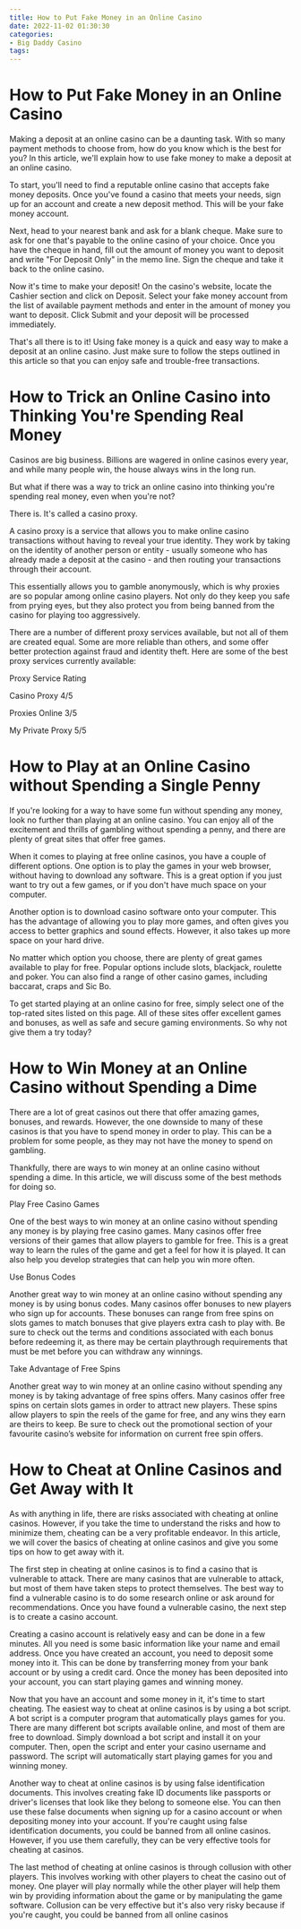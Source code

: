 ```yaml
---
title: How to Put Fake Money in an Online Casino 
date: 2022-11-02 01:30:30
categories:
- Big Daddy Casino
tags:
---
```



#  How to Put Fake Money in an Online Casino 

Making a deposit at an online casino can be a daunting task. With so many payment methods to choose from, how do you know which is the best for you? In this article, we'll explain how to use fake money to make a deposit at an online casino.

To start, you'll need to find a reputable online casino that accepts fake money deposits. Once you've found a casino that meets your needs, sign up for an account and create a new deposit method. This will be your fake money account.

Next, head to your nearest bank and ask for a blank cheque. Make sure to ask for one that's payable to the online casino of your choice. Once you have the cheque in hand, fill out the amount of money you want to deposit and write "For Deposit Only" in the memo line. Sign the cheque and take it back to the online casino.

Now it's time to make your deposit! On the casino's website, locate the Cashier section and click on Deposit. Select your fake money account from the list of available payment methods and enter in the amount of money you want to deposit. Click Submit and your deposit will be processed immediately.

That's all there is to it! Using fake money is a quick and easy way to make a deposit at an online casino. Just make sure to follow the steps outlined in this article so that you can enjoy safe and trouble-free transactions.

#  How to Trick an Online Casino into Thinking You're Spending Real Money 
Casinos are big business. Billions are wagered in online casinos every year, and while many people win, the house always wins in the long run.

But what if there was a way to trick an online casino into thinking you're spending real money, even when you're not?

There is. It's called a casino proxy.

A casino proxy is a service that allows you to make online casino transactions without having to reveal your true identity. They work by taking on the identity of another person or entity - usually someone who has already made a deposit at the casino - and then routing your transactions through their account.

This essentially allows you to gamble anonymously, which is why proxies are so popular among online casino players. Not only do they keep you safe from prying eyes, but they also protect you from being banned from the casino for playing too aggressively.

There are a number of different proxy services available, but not all of them are created equal. Some are more reliable than others, and some offer better protection against fraud and identity theft. Here are some of the best proxy services currently available:

Proxy Service Rating 

   
Casino Proxy 4/5 

   Proxies Online 3/5 

   My Private Proxy 5/5

#  How to Play at an Online Casino without Spending a Single Penny 

If you're looking for a way to have some fun without spending any money, look no further than playing at an online casino. You can enjoy all of the excitement and thrills of gambling without spending a penny, and there are plenty of great sites that offer free games.

When it comes to playing at free online casinos, you have a couple of different options. One option is to play the games in your web browser, without having to download any software. This is a great option if you just want to try out a few games, or if you don't have much space on your computer.

Another option is to download casino software onto your computer. This has the advantage of allowing you to play more games, and often gives you access to better graphics and sound effects. However, it also takes up more space on your hard drive.

No matter which option you choose, there are plenty of great games available to play for free. Popular options include slots, blackjack, roulette and poker. You can also find a range of other casino games, including baccarat, craps and Sic Bo.

To get started playing at an online casino for free, simply select one of the top-rated sites listed on this page. All of these sites offer excellent games and bonuses, as well as safe and secure gaming environments. So why not give them a try today?

#  How to Win Money at an Online Casino without Spending a Dime 

There are a lot of great casinos out there that offer amazing games, bonuses, and rewards. However, the one downside to many of these casinos is that you have to spend money in order to play. This can be a problem for some people, as they may not have the money to spend on gambling.

 Thankfully, there are ways to win money at an online casino without spending a dime. In this article, we will discuss some of the best methods for doing so.

Play Free Casino Games

One of the best ways to win money at an online casino without spending any money is by playing free casino games. Many casinos offer free versions of their games that allow players to gamble for free. This is a great way to learn the rules of the game and get a feel for how it is played. It can also help you develop strategies that can help you win more often.

Use Bonus Codes

Another great way to win money at an online casino without spending any money is by using bonus codes. Many casinos offer bonuses to new players who sign up for accounts. These bonuses can range from free spins on slots games to match bonuses that give players extra cash to play with. Be sure to check out the terms and conditions associated with each bonus before redeeming it, as there may be certain playthrough requirements that must be met before you can withdraw any winnings.

Take Advantage of Free Spins

Another great way to win money at an online casino without spending any money is by taking advantage of free spins offers. Many casinos offer free spins on certain slots games in order to attract new players. These spins allow players to spin the reels of the game for free, and any wins they earn are theirs to keep. Be sure to check out the promotional section of your favourite casino’s website for information on current free spin offers.

#  How to Cheat at Online Casinos and Get Away with It

As with anything in life, there are risks associated with cheating at online casinos. However, if you take the time to understand the risks and how to minimize them, cheating can be a very profitable endeavor. In this article, we will cover the basics of cheating at online casinos and give you some tips on how to get away with it.

The first step in cheating at online casinos is to find a casino that is vulnerable to attack. There are many casinos that are vulnerable to attack, but most of them have taken steps to protect themselves. The best way to find a vulnerable casino is to do some research online or ask around for recommendations. Once you have found a vulnerable casino, the next step is to create a casino account.

Creating a casino account is relatively easy and can be done in a few minutes. All you need is some basic information like your name and email address. Once you have created an account, you need to deposit some money into it. This can be done by transferring money from your bank account or by using a credit card. Once the money has been deposited into your account, you can start playing games and winning money.

Now that you have an account and some money in it, it's time to start cheating. The easiest way to cheat at online casinos is by using a bot script. A bot script is a computer program that automatically plays games for you. There are many different bot scripts available online, and most of them are free to download. Simply download a bot script and install it on your computer. Then, open the script and enter your casino username and password. The script will automatically start playing games for you and winning money.

Another way to cheat at online casinos is by using false identification documents. This involves creating fake ID documents like passports or driver's licenses that look like they belong to someone else. You can then use these false documents when signing up for a casino account or when depositing money into your account. If you're caught using false identification documents, you could be banned from all online casinos. However, if you use them carefully, they can be very effective tools for cheating at casinos.

The last method of cheating at online casinos is through collusion with other players. This involves working with other players to cheat the casino out of money. One player will play normally while the other player will help them win by providing information about the game or by manipulating the game software. Collusion can be very effective but it's also very risky because if you're caught, you could be banned from all online casinos
